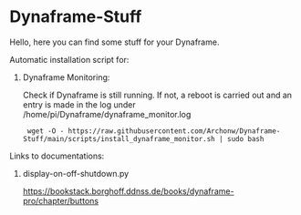 # Dynaframe-Stuff

Hello,
here you can find some stuff for your Dynaframe. 


Automatic installation script for:

1. Dynaframe Monitoring: 

	Check if Dynaframe is still running. If not, a reboot is carried out and an entry is made in the log under /home/pi/Dynaframe/dynaframe_monitor.log

		wget -O - https://raw.githubusercontent.com/Archonw/Dynaframe-Stuff/main/scripts/install_dynaframe_monitor.sh | sudo bash
	 


Links to documentations:

1. display-on-off-shutdown.py

	https://bookstack.borghoff.ddnss.de/books/dynaframe-pro/chapter/buttons
